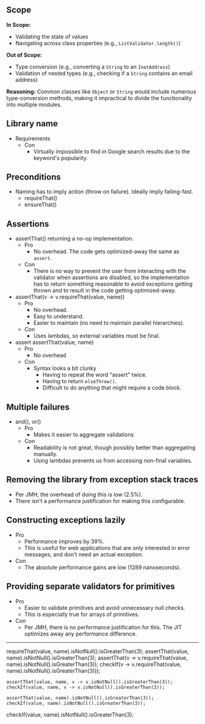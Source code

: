 Scope
-----

**In Scope:**

- Validating the state of values
- Navigating across class properties (e.g., `ListValidator.length()`)

**Out of Scope:**

- Type conversion (e.g., converting a `String` to an `InetAddress`)
- Validation of nested types (e.g., checking if a `String` contains an email address)

**Reasoning:** Common classes like `Object` or `String` would include numerous type-conversion methods, making
it impractical to divide the functionality into multiple modules.

Library name
------------

* Requirements
    * Con
        * Virtually impossible to find in Google search results due to the keyword's popularity.

Preconditions
-------------

* Naming has to imply action (throw on failure). Ideally imply failing-fast.
    * requireThat()
    * ensureThat()

Assertions
----------

* assertThat() returning a no-op implementation.
    * Pro
        * No overhead. The code gets optimized-away the same as `assert`.
    * Con
        * There is no way to prevent the user from interacting with the validator when assertions are
          disabled, so the implementation has to return something reasonable to avoid exceptions getting
          thrown
          and to result in the code getting optimized-away.
* assertThat(v -> v.requireThat(value, name))
    * Pro
        * No overhead.
        * Easy to understand.
        * Easier to maintain (no need to maintain parallel hierarchies).
    * Con
        * Uses lambdas, so external variables must be final.
* assert assertThat(value, name)
    * Pro
        * No overhead
    * Con
        * Syntax looks a bit clunky
            * Having to repeat the word "assert" twice.
            * Having to return `elseThrow()`.
            * Difficult to do anything that might require a code block.

Multiple failures
-----------------

* and(), or()
    * Pro
        * Makes it easier to aggregate validations
    * Con
        * Readability is not great, though possibly better than aggregating manually.
        * Using lambdas prevents us from accessing non-final variables.

Removing the library from exception stack traces
------------------------------------------------

* Per JMH, the overhead of doing this is low (2.5%).
* There isn't a performance justification for making this configurable.

Constructing exceptions lazily
------------------------------

* Pro
    * Performance improves by 39%.
    * This is useful for web applications that are only interested in error messages, and don't need an actual
      exception.
* Con
    * The absolute performance gains are low (1289 nanoseconds).

Providing separate validators for primitives
--------------------------------------------

* Pro
    * Easier to validate primitives and avoid unnecessary null checks.
    * This is especially true for arrays of primitives.
* Con
    * Per JMH, there is no performance justification for this. The JIT optimizes away any performance
      difference.

--------------------------------------------------------------

requireThat(value, name).isNotNull().isGreaterThan(3);
assertThat(value, name).isNotNull().isGreaterThan(3);
assertThat(v -> v.requireThat(value, name).isNotNull().isGreaterThan(3));
checkIf(v -> v.requireThat(value, name).isNotNull().isGreaterThan(3)));

    assertThat(value, name, v -> v.isNotNull().isGreaterThan(3));
    checkIf(value, name, v -> v.isNotNull().isGreaterThan(3));

    assertThat(value, name).isNotNull().isGreaterThan(3));
    checkIf(value, name).isNotNull().isGreaterThan(3));

checkIf(value, name).isNotNull().isGreaterThan(3);